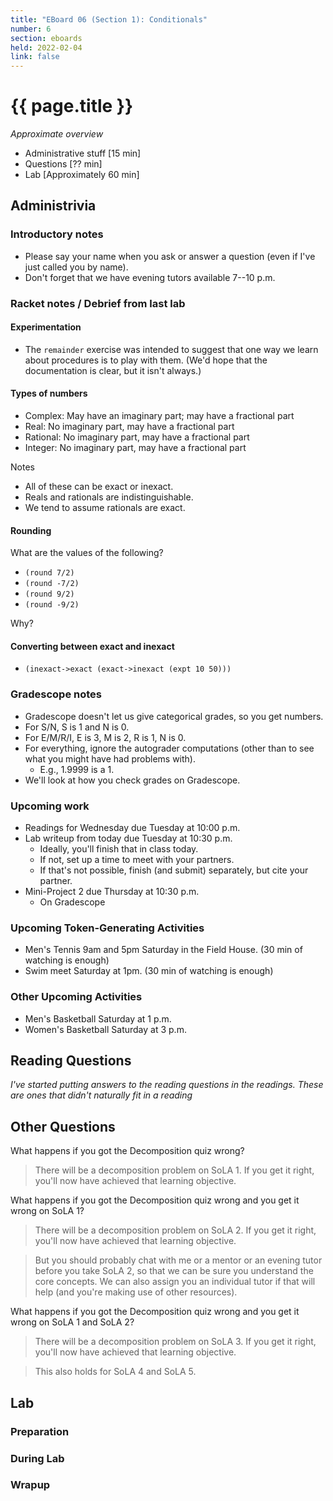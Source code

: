 ```yaml
---
title: "EBoard 06 (Section 1): Conditionals"
number: 6
section: eboards
held: 2022-02-04
link: false
---
```

# {{ page.title }}

_Approximate overview_

* Administrative stuff [15 min]
* Questions [?? min]
* Lab [Approximately 60 min]

Administrivia
-------------

### Introductory notes

* Please say your name when you ask or answer a question (even if I've
  just called you by name).
* Don't forget that we have evening tutors available 7--10 p.m.

### Racket notes / Debrief from last lab

#### Experimentation

* The `remainder` exercise was intended to suggest that one way
  we learn about procedures is to play with them.  (We'd hope that
  the documentation is clear, but it isn't always.)

#### Types of numbers

* Complex: May have an imaginary part; may have a fractional part
* Real: No imaginary part, may have a fractional part
* Rational: No imaginary part, may have a fractional part
* Integer: No imaginary part, may have a fractional part

Notes

* All of these can be exact or inexact.
* Reals and rationals are indistinguishable.
* We tend to assume rationals are exact.

#### Rounding

What are the values of the following?

* `(round 7/2)`
* `(round -7/2)`
* `(round 9/2)`
* `(round -9/2)`

Why?

#### Converting between exact and inexact

* `(inexact->exact (exact->inexact (expt 10 50)))`

### Gradescope notes

* Gradescope doesn't let us give categorical grades, so you get numbers.
* For S/N, S is 1 and N is 0.
* For E/M/R/I, E is 3, M is 2, R is 1, N is 0.
* For everything, ignore the autograder computations (other than to see
  what you might have had problems with).
    * E.g., 1.9999 is a 1.
* We'll look at how you check grades on Gradescope.

### Upcoming work

* Readings for Wednesday due Tuesday at 10:00 p.m.
* Lab writeup from today due Tuesday at 10:30 p.m.
    * Ideally, you'll finish that in class today.
    * If not, set up a time to meet with your partners.
    * If that's not possible, finish (and submit) separately, but cite
      your partner.
* Mini-Project 2 due Thursday at 10:30 p.m.
    * On Gradescope

### Upcoming Token-Generating Activities

* Men's Tennis 9am and 5pm Saturday in the Field House.  (30 min of watching
  is enough)
* Swim meet Saturday at 1pm.  (30 min of watching is enough)

### Other Upcoming Activities

* Men's Basketball Saturday at 1 p.m.
* Women's Basketball Saturday at 3 p.m.

Reading Questions
-----------------

_I've started putting answers to the reading questions in the readings.
These are ones that didn't naturally fit in a reading_

Other Questions
---------------

What happens if you got the Decomposition quiz wrong?

> There will be a decomposition problem on SoLA 1.  If you get it 
  right, you'll now have achieved that learning objective.

What happens if you got the Decomposition quiz wrong and you get it
wrong on SoLA 1?

> There will be a decomposition problem on SoLA 2.  If you get it 
  right, you'll now have achieved that learning objective.

> But you should probably chat with me or a mentor or an evening tutor
  before you take SoLA 2, so that we can be sure you understand the
  core concepts.  We can also assign you an individual tutor if that
  will help (and you're making use of other resources).

What happens if you got the Decomposition quiz wrong and you get it
wrong on SoLA 1 and SoLA 2?

> There will be a decomposition problem on SoLA 3.  If you get it 
  right, you'll now have achieved that learning objective.

> This also holds for SoLA 4 and SoLA 5.

Lab
---

### Preparation 

### During Lab

### Wrapup
